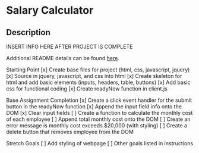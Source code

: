 # Salary Calculator

## Description

INSERT INFO HERE AFTER PROJECT IS COMPLETE

Additional README details can be found [here](https://github.com/PrimeAcademy/readme-template/blob/master/README.md).

Starting Point
[x] Create base files for project (html, css, javascript, jquery)
[x] Source in jquery, javascript, and css into html
[x] Create skeleton for html and add basic elements (inputs, headers, table, buttons)
[x] Add basic css for functional coding
[x] Create readyNow function in client.js

Base Assignment Completion
[x] Create a click event handler for the submit button in the readyNow function
[x] Append the input field info onto the DOM
[x] Clear input fields
[ ] Create a function to calculate the monthly cost of each employee
[ ] Append total monthly cost onto the DOM
[ ] Create an error message is monthly cost exceeds $20,000 (with styling)
[ ] Create a delete button that removes employee from the DOM

Stretch Goals
[ ] Add styling of webpage
[ ] Other goals listed in instructions
